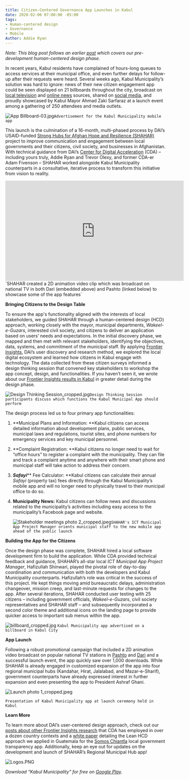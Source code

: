 ```yaml
---
title: Citizen-Centered Governance App Launches in Kabul
date: 2020-02-06 07:00:00 -05:00
tags:
- Human-centered design
- Governance
- Mobile
Author: Addie Ryan
---
```


*Note: This blog post follows an earlier [post](https://dai-global-digital.com/citizen-centered-design-and-frontier-insights-in-kabul-municipality.html) which covers our pre-development human-centered design phase.*

In recent years, Kabul residents have complained of hours-long queues to access services at their municipal office, and even further delays for follow-up after their requests were heard. Several weeks ago, Kabul Municipality’s solution was hard to ignore: news of their new citizen engagement app could be seen displayed on 21 billboards throughout the city, broadcast on [local television](https://www.youtube.com/watch?v=vqLA8GD-33I&feature=youtu.be) and [online news](http://www.outlookafghanistan.net/national_detail.php?post_id=25808) sources, shared on [social media](https://www.facebook.com/KabulMunicipality/posts/2194828510813555), and proudly showcased by Kabul Mayor Ahmad Zaki Sarfaraz at a launch event among a gathering of 250 attendees and media outlets.

![App Billboard-03.jpg](/uploads/App%20Billboard-03.jpg)`Advertisement for the Kabul Municipality mobile app`

<!--more-->

This launch is the culmination of a 16-month, multi-phased process by DAI’s USAID-funded [Strong Hubs for Afghan Hope and Resilience (SHAHAR)](https://www.dai.com/our-work/projects/afghanistan-strong-hubs-afghan-hope-and-resilience-shahar) project to improve communication and engagement between local governments and their citizens, civil society, and businesses in Afghanistan. With technical guidance from DAI’s [Center for Digital Acceleration](https://www.dai.com/our-work/solutions/digital-acceleration) (CDA) – including yours truly, Addie Ryan and Trevor Olexy, and former CDA-er Adam Fivenson – SHAHAR worked alongside Kabul Municipality counterparts in a consultative, iterative process to transform this initiative from vision to reality.

<iframe width="560" height="315" src="https://www.youtube.com/watch?v=O4n4kdJNBwM&feature=youtu.be" frameborder="0" allowfullscreen></iframe>
`SHAHAR created a 2D animation video clip which was broadcast on national TV in both Dari (embedded above) and Pashto (linked below) to showcase some of the app features`

**Bringing Citizens to the Design Table**

To ensure the app's functionality aligned with the interests of local stakeholders, we guided SHAHAR through a human-centered design (HCD) approach, working closely with the mayor, municipal departments, *Wakeel-e-Guzars*, interested civil society, and citizens to deliver an application based on users’ needs and expectations. In the initial discovery phase, we mapped and then met with relevant stakeholders, identifying the objectives, data, systems, and commitment of the municipal staff. By applying [Frontier Insights](https://dai-global-digital.com/tags/?tag=digital-insights), DAI’s user discovery and research method, we explored the local digital ecosystem and learned how citizens in Kabul engage with technology. The data collected from these citizen surveys informed a design thinking session that convened key stakeholders to workshop the app concept, design, and functionalities. If you haven’t seen it, we wrote about our [Frontier Insights results in Kabul](https://dai-global-digital.com/citizen-centered-design-and-frontier-insights-in-kabul-municipality.html) in greater detail during the design phase.

![Design Thinking Session_cropped.jpg](/uploads/Design%20Thinking%20Session_cropped.jpg)`Design Thinking Session participants discuss which functions the Kabul Municipal App should perform`

The design process led us to four primary app functionalities:

1. \*\*Municipal Plans and Information: \*\*Kabul citizens can access detailed information about development plans, public services, municipal laws and regulations, tourist sites, and phone numbers for emergency services and key municipal personnel.

2. \*\*Complaint Registration: \*\*Kabul citizens no longer need to wait for “office hours” to register a complaint with the municipality. They can file and track a complaint anytime and anywhere with their smart phone and municipal staff will take action to address their concern.

3. ***Safayi***\*\* Fee Calculator: \*\*Kabul citizens can calculate their annual *Safayi* (property tax) fees directly through the Kabul Municipality’s mobile app and will no longer need to physically travel to their municipal office to do so.

4. **Municipality News:** Kabul citizens can follow news and discussions related to the municipality’s activities including easy access to the municipality’s Facebook page and website.

   ![Stakeholder meetings photo 2_cropped.jpeg](/uploads/Stakeholder%20meetings%20photo%202_cropped.jpeg)`SHAHAR's ICT Municipal App Project Manager orients municipal staff to the new mobile app ahead of the public launch`

**Building the App for the Citizens**

Once the design phase was complete, SHAHAR hired a local software development firm to build the application. While CDA provided technical feedback and guidance, SHAHAR’s all-star local *ICT Municipal App Project Manager*, Hafizullah Shinwari, played the pivotal role of day-to-day coordination and communication with both the developers and Kabul Municipality counterparts. Hafizullah’s role was critical in the success of this project. He kept things moving amid bureaucratic delays, administration changeover, mission creep, and last-minute requests for changes to the app. After several iterations, SHAHAR conducted user testing with 25 citizens – including government officials, *Wakeel-e-Guzars*, civil society representatives and SHAHAR staff – and subsequently incorporated a second color theme and additional icons on the landing page to provide quicker access to important sub menus within the app.

![billboard_cropped.jpg](/uploads/billboard_cropped.jpg)
`Kabul Municipality app advertised on a billboard in Kabul City`

**App Launch**

Following a robust promotional campaign that included a 2D animation video broadcast on popular national TV stations in [Pashto](https://www.youtube.com/watch?v=0DpghQ8rXB4&feature=youtu.be) and [Dari](https://www.youtube.com/watch?v=O4n4kdJNBwM&feature=youtu.be) and a successful launch event, the app quickly saw over 1,000 downloads. While SHAHAR is already engaged in customized expansion of the app into four regional municipal hubs (Kandahar, Hirat, Jalalabad, and Mazar-e-Sharif), government counterparts have already expressed interest in further expansion and even presenting the app to President Ashraf Ghani. 

![Launch photo 1_cropped.jpeg](/uploads/Launch%20photo%201_cropped.jpeg)

`Presentation of Kabul Municipality app at launch ceremony held in Kabul`

**Learn More**

To learn more about DAI’s user-centered design approach, check out our [posts about other Frontier Insights research](https://dai-global-digital.com/tags/?tag=digital-insights) that CDA has employed in over a dozen country contexts and a [white paper](https://www.dai.com/hcd.pdf) detailing the Lean HCD approach we applied in Guatemala for the [Somos Chiantla](https://play.google.com/store/apps/details?id=gt.muni.chiantla&hl=en_US) local government transparency app. Additionally, keep an eye out for updates on the development and launch of SHAHAR’s Regional Municipal Hub app!

![Logos.PNG](/uploads/Logos.PNG)

*Download “Kabul Municipality” for free on [Google Play](https://play.google.com/store/apps/details?id=gt.muni.chiantla&hl=en_US).*